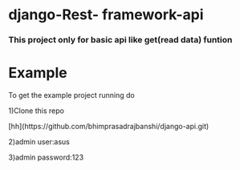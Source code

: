 # django-Rest- framework-api
<h3>This project only for basic api like get(read data) funtion</h3>

# Example
<p>To get the example project running do</p>
<p>1)Clone this repo</p>
[hh](https://github.com/bhimprasadrajbanshi/django-api.git)

<p>2)admin user:asus</p>
<p>3)admin password:123</p>
